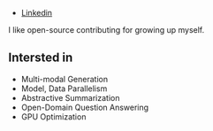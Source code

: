 - [Linkedin](https://www.linkedin.com/in/sungho-park-1974b8201/)

I like open-source contributing for growing up myself.

## Intersted in
- Multi-modal Generation
- Model, Data Parallelism
- Abstractive Summarization
- Open-Domain Question Answering
- GPU Optimization
